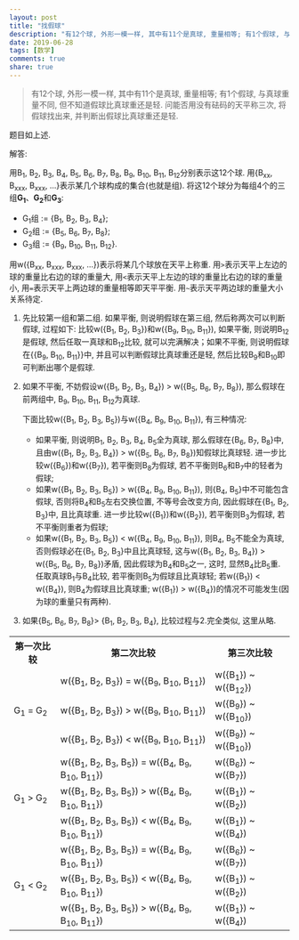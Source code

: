 ```yaml
---
layout: post
title: "找假球"
description: "有12个球, 外形一模一样, 其中有11个是真球, 重量相等; 有1个假球, 与真球重量不同, 但不知道假球比真球重还是轻. 问能否用没有砝码的天平称三次, 将假球找出来, 并判断出假球比真球重还是轻."
date: 2019-06-28
tags: [数学]
comments: true
share: true
---
```


> 有12个球, 外形一模一样, 其中有11个是真球, 重量相等; 有1个假球, 与真球重量不同, 但不知道假球比真球重还是轻. 问能否用没有砝码的天平称三次, 将假球找出来, 并判断出假球比真球重还是轻.

题目如上述.


解答:

用B<sub>1</sub>, B<sub>2</sub>, B<sub>3</sub>, B<sub>4</sub>, B<sub>5</sub>, B<sub>6</sub>, B<sub>7</sub>, B<sub>8</sub>, B<sub>9</sub>, B<sub>10</sub>, B<sub>11</sub>, B<sub>12</sub>分别表示这12个球. 用{B<sub>xx</sub>, B<sub>xxx</sub>, B<sub>xxx</sub>, ...}表示某几个球构成的集合(也就是组). 将这12个球分为每组4个的三组<strong>G<sub>1</sub></strong>、<strong>G<sub>2</sub></strong>和<strong>G<sub>3</sub></strong>: 

* G<sub>1</sub>组 := {B<sub>1</sub>, B<sub>2</sub>, B<sub>3</sub>, B<sub>4</sub>};
* G<sub>2</sub>组 := {B<sub>5</sub>, B<sub>6</sub>, B<sub>7</sub>, B<sub>8</sub>};
* G<sub>3</sub>组 := {B<sub>9</sub>, B<sub>10</sub>, B<sub>11</sub>, B<sub>12</sub>}. 

用w({B<sub>xx</sub>, B<sub>xxx</sub>, B<sub>xxx</sub>, ...})表示将某几个球放在天平上称重. 用`>`表示天平上左边的球的重量比右边的球的重量大, 用`<`表示天平上左边的球的重量比右边的球的重量小, 用`=`表示天平上两边球的重量相等即天平平衡. 用`~`表示天平两边球的重量大小关系待定.


1. 先比较第一组和第二组. 如果平衡, 则说明假球在第三组, 然后称两次可以判断假球, 过程如下: 
比较w({B<sub>1</sub>, B<sub>2</sub>, B<sub>3</sub>})和w({B<sub>9</sub>, B<sub>10</sub>, B<sub>11</sub>}), 如果平衡, 则说明B<sub>12</sub>是假球, 然后任取一真球和B<sub>12</sub>比较, 就可以完满解决；如果不平衡, 则说明假球在{{B<sub>9</sub>, B<sub>10</sub>, B<sub>11</sub>}}中, 并且可以判断假球比真球重还是轻, 然后比较B<sub>9</sub>和B<sub>10</sub>即可判断出哪个是假球. 
2. 如果不平衡, 不妨假设w({B<sub>1</sub>, B<sub>2</sub>, B<sub>3</sub>, B<sub>4</sub>}) > w({B<sub>5</sub>, B<sub>6</sub>, B<sub>7</sub>, B<sub>8</sub>}), 那么假球在前两组中, B<sub>9</sub>, B<sub>10</sub>, B<sub>11</sub>, B<sub>12</sub>为真球. 
   
   下面比较w({B<sub>1</sub>, B<sub>2</sub>, B<sub>3</sub>, B<sub>5</sub>})与w({B<sub>4</sub>, B<sub>9</sub>, B<sub>10</sub>, B<sub>11</sub>}), 有三种情况: 
    
   * 如果平衡, 则说明B<sub>1</sub>, B<sub>2</sub>, B<sub>3</sub>, B<sub>4</sub>, B<sub>5</sub>全为真球, 那么假球在{B<sub>6</sub>, B<sub>7</sub>, B<sub>8</sub>}中, 且由w({B<sub>1</sub>, B<sub>2</sub>, B<sub>3</sub>, B<sub>4</sub>}) > w({B<sub>5</sub>, B<sub>6</sub>, B<sub>7</sub>, B<sub>8</sub>})知假球比真球轻. 进一步比较w({B<sub>6</sub>})和w({B<sub>7</sub>}), 若平衡则B<sub>8</sub>为假球, 若不平衡则B<sub>6</sub>和B<sub>7</sub>中的轻者为假球;
   * 如果w({B<sub>1</sub>, B<sub>2</sub>, B<sub>3</sub>, B<sub>5</sub>}) > w({B<sub>4</sub>, B<sub>9</sub>, B<sub>10</sub>, B<sub>11</sub>}), 则{B<sub>4</sub>, B<sub>5</sub>}中不可能包含假球, 否则将B<sub>4</sub>和B<sub>5</sub>左右交换位置, 不等号会改变方向, 因此假球在{B<sub>1</sub>, B<sub>2</sub>, B<sub>3</sub>}中, 且比真球重. 进一步比较w({B<sub>1</sub>})和w({B<sub>2</sub>}), 若平衡则B<sub>3</sub>为假球, 若不平衡则重者为假球;
   * 如果w({B<sub>1</sub>, B<sub>2</sub>, B<sub>3</sub>, B<sub>5</sub>}) < w({B<sub>4</sub>, B<sub>9</sub>, B<sub>10</sub>, B<sub>11</sub>}), 则B<sub>4</sub>, B<sub>5</sub>不能全为真球, 否则假球必在{B<sub>1</sub>, B<sub>2</sub>, B<sub>3</sub>}中且比真球轻, 这与w({B<sub>1</sub>, B<sub>2</sub>, B<sub>3</sub>, B<sub>4</sub>}) > w({B<sub>5</sub>, B<sub>6</sub>, B<sub>7</sub>, B<sub>8</sub>})矛盾, 因此假球为B<sub>4</sub>和B<sub>5</sub>之一, 这时, 显然B<sub>4</sub>比B<sub>5</sub>重. 任取真球B<sub>1</sub>与B<sub>4</sub>比较, 若平衡则B<sub>5</sub>为假球且比真球轻; 若w({B<sub>1</sub>}) < w({B<sub>4</sub>}), 则B<sub>4</sub>为假球且比真球重; w({B<sub>1</sub>}) > w({B<sub>4</sub>})的情况不可能发生(因为球的重量只有两种). 
3. 如果{B<sub>5</sub>, B<sub>6</sub>, B<sub>7</sub>, B<sub>8</sub>}> {B<sub>1</sub>, B<sub>2</sub>, B<sub>3</sub>, B<sub>4</sub>}, 比较过程与2.完全类似, 这里从略. 


<!--
<style type="text/css">
.tg  {border-collapse:collapse;border-spacing:0;}
.tg td{font-family:Arial, sans-serif;font-size:14px;padding:10px 5px;border-style:solid;border-width:1px;overflow:hidden;word-break:normal;border-color:black;}
.tg th{font-family:Arial, sans-serif;font-size:14px;font-weight:normal;padding:10px 5px;border-style:solid;border-width:1px;overflow:hidden;word-break:normal;border-color:black;}
.tg .tg-0pky{border-color:inherit;text-align:left;vertical-align:top}
.tg .tg-0lax{text-align:left;vertical-align:top}
</style>
-->

<table class="tg">
  <tr>
    <th class="tg-0pky">第一次比较</th>
    <th class="tg-0lax">第二次比较</th>
    <th class="tg-0lax">第三次比较</th>
  </tr>
  <tr>
    <td class="tg-0lax" rowspan="3">G<sub>1</sub> = G<sub>2</sub></td>
    <td class="tg-0lax">w({B<sub>1</sub>, B<sub>2</sub>, B<sub>3</sub>}) = w({B<sub>9</sub>, B<sub>10</sub>, B<sub>11</sub>})</td>
    <td class="tg-0lax">w({B<sub>1</sub>}) ~ w({B<sub>12</sub>})</td>
  </tr>
  <tr>
    <td class="tg-0lax">w({B<sub>1</sub>, B<sub>2</sub>, B<sub>3</sub>}) > w({B<sub>9</sub>, B<sub>10</sub>, B<sub>11</sub>})</td>
    <td class="tg-0lax">w({B<sub>9</sub>}) ~ w({B<sub>10</sub>})</td>
  </tr>
  <tr>
    <td class="tg-0lax">w({B<sub>1</sub>, B<sub>2</sub>, B<sub>3</sub>}) < w({B<sub>9</sub>, B<sub>10</sub>, B<sub>11</sub>})</td>
    <td class="tg-0lax">w({B<sub>9</sub>}) ~ w({B<sub>10</sub>})</td>
  </tr>
  <tr>
    <td class="tg-0lax" rowspan="3">G<sub>1</sub> > G<sub>2</sub></td>
    <td class="tg-0lax">w({B<sub>1</sub>, B<sub>2</sub>, B<sub>3</sub>, B<sub>5</sub>}) = w({B<sub>4</sub>, B<sub>9</sub>, B<sub>10</sub>, B<sub>11</sub>})</td>
    <td class="tg-0lax">w({B<sub>6</sub>}) ~ w({B<sub>7</sub>})</td>
  </tr>
  <tr>
    <td class="tg-0lax">w({B<sub>1</sub>, B<sub>2</sub>, B<sub>3</sub>, B<sub>5</sub>}) > w({B<sub>4</sub>, B<sub>9</sub>, B<sub>10</sub>, B<sub>11</sub>})</td>
    <td class="tg-0lax">w({B<sub>1</sub>}) ~ w({B<sub>2</sub>})</td>
  </tr>
  <tr>
    <td class="tg-0lax">w({B<sub>1</sub>, B<sub>2</sub>, B<sub>3</sub>, B<sub>5</sub>}) < w({B<sub>4</sub>, B<sub>9</sub>, B<sub>10</sub>, B<sub>11</sub>})</td>
    <td class="tg-0lax">w({B<sub>1</sub>}) ~ w({B<sub>4</sub>})</td>
  </tr>
  <tr>
    <td class="tg-0lax" rowspan="3">G<sub>1</sub> < G<sub>2</sub></td>
    <td class="tg-0lax">w({B<sub>1</sub>, B<sub>2</sub>, B<sub>3</sub>, B<sub>5</sub>}) = w({B<sub>4</sub>, B<sub>9</sub>, B<sub>10</sub>, B<sub>11</sub>})</td>
    <td class="tg-0lax">w({B<sub>6</sub>}) ~ w({B<sub>7</sub>})</td>
  </tr>
  <tr>
    <td class="tg-0lax">w({B<sub>1</sub>, B<sub>2</sub>, B<sub>3</sub>, B<sub>5</sub>}) < w({B<sub>4</sub>, B<sub>9</sub>, B<sub>10</sub>, B<sub>11</sub>})</td>
    <td class="tg-0lax">w({B<sub>1</sub>}) ~ w({B<sub>2</sub>})</td>
  </tr>
  <tr>
    <td class="tg-0lax">w({B<sub>1</sub>, B<sub>2</sub>, B<sub>3</sub>, B<sub>5</sub>}) > w({B<sub>4</sub>, B<sub>9</sub>, B<sub>10</sub>, B<sub>11</sub>})</td>
    <td class="tg-0lax">w({B<sub>1</sub>}) ~ w({B<sub>4</sub>})</td>
  </tr>
</table>